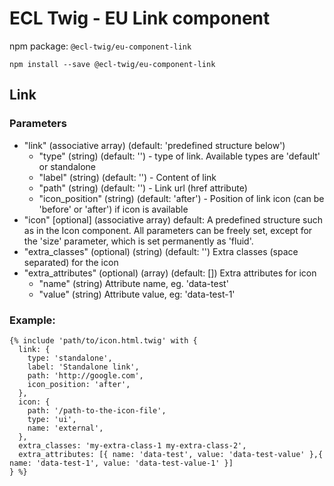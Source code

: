 # ECL Twig - EU Link component

npm package: `@ecl-twig/eu-component-link`

```shell
npm install --save @ecl-twig/eu-component-link
```

## Link

### Parameters

- "link" (associative array) (default: 'predefined structure below')
  - "type" (string) (default: '') - type of link. Available types are 'default' or standalone
  - "label" (string) (default: '') - Content of link
  - "path" (string) (default: '') - Link url (href attribute)
  - "icon_position" (string) (default: 'after') - Position of link icon (can be 'before' or 'after') if icon is available
- "icon" [optional] (associative array) default: A predefined structure such as in the Icon component. All parameters can be freely set, except for the 'size' parameter, which is set permanently as 'fluid'.
- "extra_classes" (optional) (string) (default: '') Extra classes (space separated) for the icon
- "extra_attributes" (optional) (array) (default: []) Extra attributes for icon
  - "name" (string) Attribute name, eg. 'data-test'
  - "value" (string) Attribute value, eg: 'data-test-1'

### Example:

```twig
{% include 'path/to/icon.html.twig' with {  
  link: {  
    type: 'standalone',  
    label: 'Standalone link',  
    path: 'http://google.com',  
    icon_position: 'after',  
  },  
  icon: {  
    path: '/path-to-the-icon-file',  
    type: 'ui',  
    name: 'external',  
  },  
  extra_classes: 'my-extra-class-1 my-extra-class-2',  
  extra_attributes: [{ name: 'data-test', value: 'data-test-value' },{ name: 'data-test-1', value: 'data-test-value-1' }]  
} %}
```
